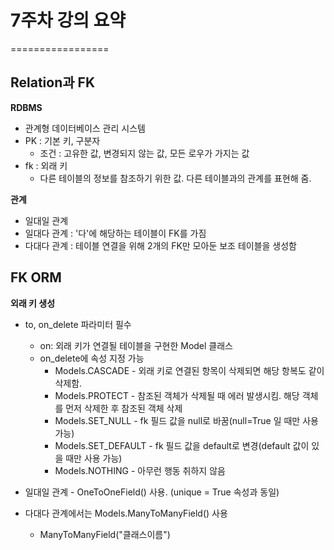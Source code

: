 # 7주차 강의 요약
=================

## Relation과 FK
 **RDBMS** 
 - 관계형 데이터베이스 관리 시스템
 - PK : 기본 키, 구분자
   + 조건 : 고유한 값, 변경되지 않는 값, 모든 로우가 가지는 값 
 - fk : 외래 키
   + 다른 테이블의 정보를 참조하기 위한 값. 다른 테이블과의 관계를 표현해 줌.

 **관계**
 - 일대일 관계 
 - 일대다 관계 : '다'에 해당하는 테이블이 FK를 가짐
 - 다대다 관계 : 테이블 연결을 위해 2개의 FK만 모아둔 보조 테이블을 생성함
 

## FK ORM
 **외래 키 생성** 
 - to, on_delete 파라미터 필수
   + on: 외래 키가 연결될 테이블을 구현한 Model 클래스
   + on_delete에 속성 지정 가능
     -  Models.CASCADE - 외래 키로 연결된 항목이 삭제되면 해당 항복도 같이 삭제함.
     -  Models.PROTECT - 참조된 객체가 삭제될 때 에러 발생시킴. 해당 객체를 먼저 삭제한 후 참조된 객체 삭제
     -  Models.SET_NULL - fk 필드 값을 null로 바꿈(null=True 일 때만 사용 가능)
     -  Models.SET_DEFAULT - fk 필드 값을 default로 변경(default 값이 있을 때만 사용 가능)
     - Models.NOTHING - 아무런 행동 취하지 않음

 - 일대일 관계 - OneToOneField() 사용. (unique = True 속성과 동일)
 - 다대다 관계에서는 Models.ManyToManyField() 사용 
   + ManyToManyField("클래스이름")








